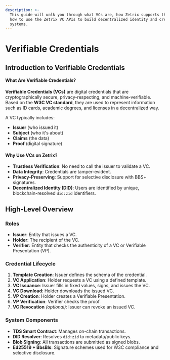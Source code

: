 ```yaml
---
description: >-
  This guide will walk you through what VCs are, how Zetrix supports them, and
  how to use the Zetrix VC APIs to build decentralized identity and credential
  systems.
---
```


# Verifiable Credentials

## Introduction to Verifiable Credentials

#### What Are Verifiable Credentials?

**Verifiable Credentials (VCs)** are digital credentials that are cryptographically secure, privacy-respecting, and machine-verifiable. Based on the **W3C VC standard**, they are used to represent information such as ID cards, academic degrees, and licenses in a decentralized way.

A VC typically includes:

* **Issuer** (who issued it)
* **Subject** (who it's about)
* **Claims** (the data)
* **Proof** (digital signature)

#### Why Use VCs on Zetrix?

* **Trustless Verification**: No need to call the issuer to validate a VC.
* **Data Integrity**: Credentials are tamper-evident.
* **Privacy-Preserving**: Support for selective disclosure with BBS+ signatures.
* **Decentralized Identity (DID)**: Users are identified by unique, blockchain-resolved `did:zid` identifiers.



## High-Level Overview

### Roles

* **Issuer**: Entity that issues a VC.
* **Holder**: The recipient of the VC.
* **Verifier**: Entity that checks the authenticity of a VC or Verifiable Presentation (VP).

### Credential Lifecycle

1. **Template Creation**: Issuer defines the schema of the credential.
2. **VC Application**: Holder requests a VC using a defined template.
3. **VC Issuance**: Issuer fills in fixed values, signs, and issues the VC.
4. **VC Download**: Holder downloads the issued VC.
5. **VP Creation**: Holder creates a Verifiable Presentation.
6. **VP Verification**: Verifier checks the proof.
7. **VC Revocation** _(optional)_: Issuer can revoke an issued VC.

### System Components

* **TDS Smart Contract**: Manages on-chain transactions.
* **DID Resolver**: Resolves `did:zid` to metadata/public keys.
* **Blob Signing**: All transactions are submitted as signed blobs.
* **Ed25519 + BbsBls**: Signature schemes used for W3C compliance and selective disclosure.
